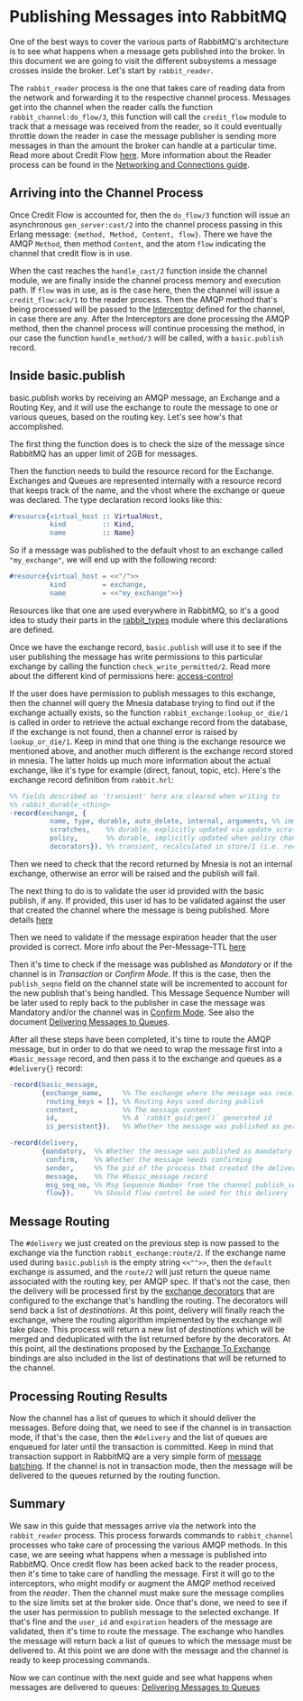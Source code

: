 # Publishing Messages into RabbitMQ #

One of the best ways to cover the various parts of RabbitMQ's
architecture is to see what happens when a message gets published into
the broker. In this document we are going to visit the different
subsystems a message crosses inside the broker. Let's start by
`rabbit_reader`.

The `rabbit_reader` process is the one that takes care of reading data
from the network and forwarding it to the respective channel
process. Messages get into the channel when the reader calls the
function `rabbit_channel:do_flow/3`, this function will call the
`credit_flow` module to track that a message was received from the
reader, so it could eventually throttle down the reader in case the
message publisher is sending more messages in than the amount the
broker can handle at a particular time. Read more about Credit Flow
[here](./credit_flow.md). More information about the Reader process
can be found in the
[Networking and Connections guide](./networking_and_connections.md#rabbit_reader).

## Arriving into the Channel Process ##

Once Credit Flow is accounted for, then the `do_flow/3` function will
issue an asynchronous `gen_server:cast/2` into the channel process
passing in this Erlang message: `{method, Method, Content,
flow}`. There we have the AMQP `Method`, then method `Content`, and
the atom `flow` indicating the channel that credit flow is in use.

When the cast reaches the `handle_cast/2` function inside the channel
module, we are finally inside the channel process memory and execution
path. If `flow` was in use, as is the case here, then the channel will
issue a `credit_flow:ack/1` to the reader process. Then the AMQP
method that's being processed will be passed to the
[Interceptor](./interceptors.md) defined for the channel, in case
there are any. After the Interceptors are done processing the AMQP
method, then the channel process will continue processing the method,
in our case the function `handle_method/3` will be called, with a
`basic.publish` record.

## Inside basic.publish ##

basic.publish works by receiving an AMQP message, an Exchange and a
Routing Key, and it will use the exchange to route the message to one
or various queues, based on the routing key. Let's see how's that
accomplished.

The first thing the function does is to check the size of the message 
since RabbitMQ has an upper limit of 2GB for messages.

Then the function needs to build the resource record for the
Exchange. Exchanges and Queues are represented internally with a
resource record that keeps track of the name, and the vhost where the
exchange or queue was declared. The type declaration record looks like
this:

```erlang
#resource{virtual_host :: VirtualHost,
          kind         :: Kind,
          name         :: Name}
```

So if a message was published to the default vhost to an exchange
called `"my_exchange"`, we will end up with the following record:

```erlang
#resource{virtual_host = <<"/">>
          kind         = exchange,
          name         = <<"my_exchange">>}
```

Resources like that one are used everywhere in RabbitMQ, so it's a
good idea to study their parts in the
[rabbit_types](https://github.com/rabbitmq/rabbitmq-server/blob/master/deps/rabbit_common/src/rabbit_types.erl)
module where this declarations are defined.

Once we have the exchange record, `basic.publish` will use it to see
if the user publishing the message has write permissions to this
particular exchange by calling the function
`check_write_permitted/2`. Read more about the different kind of
permissions here:
[access-control](https://www.rabbitmq.com/access-control.html)

If the user does have permission to publish messages to this exchange,
then the channel will query the Mnesia database trying to find out if
the exchange actually exists, so the function
`rabbit_exchange:lookup_or_die/1` is called in order to retrieve the
actual exchange record from the database, if the exchange is not found,
then a channel error is raised by `lookup_or_die/1`. Keep in mind that
one thing is the exchange resource we mentioned above, and another
much different is the exchange record stored in mnesia. The latter
holds up much more information about the actual exchange, like it's
type for example (direct, fanout, topic, etc). Here's the exchange
record definition from `rabbit.hrl`:

```erlang
%% fields described as 'transient' here are cleared when writing to
%% rabbit_durable_<thing>
-record(exchange, {
          name, type, durable, auto_delete, internal, arguments, %% immutable
          scratches,    %% durable, explicitly updated via update_scratch/3
          policy,       %% durable, implicitly updated when policy changes
          decorators}). %% transient, recalculated in store/1 (i.e. recovery)
```

Then we need to check that the record returned by Mnesia is not an 
internal exchange, otherwise an error will be raised and the publish 
will fail.

The next thing to do is to validate the user id provided with the
basic publish, if any. If provided, this user id has to be validated
against the user that created the channel where the message is being
published. More details
[here](https://www.rabbitmq.com/validated-user-id.html)

Then we need to validate if the message expiration header that the
user provided is correct. More info about the Per-Message-TTL
[here](https://www.rabbitmq.com/ttl.html#per-message-ttl)

Then it's time to check if the message was published as _Mandatory_ or
if the channel is in _Transaction_ or _Confirm Mode_. If this is the
case, then the `publish_seqno` field on the channel state will be
incremented to account for the new publish that's being handled. This
Message Sequence Number will be later used to reply back to the
publisher in case the message was Mandatory and/or the channel was in
[Confirm Mode](https://www.rabbitmq.com/confirms.html). See also the
document [Delivering Messages to Queues](./deliver_to_queues.md).

After all these steps have been completed, it's time to route the AMQP
message, but in order to do that we need to wrap the message first
into a `#basic_message` record, and then pass it to the exchange and
queues as a `#delivery{}` record:

```erlang
-record(basic_message,
        {exchange_name,     %% The exchange where the message was received
         routing_keys = [], %% Routing keys used during publish
         content,           %% The message content
         id,                %% A `rabbit_guid:gen()` generated id
         is_persistent}).   %% Whether the message was published as persistent

-record(delivery,
        {mandatory,  %% Whether the message was published as mandatory
         confirm,    %% Whether the message needs confirming
         sender,     %% The pid of the process that created the delivery
         message,    %% The #basic_message record
         msg_seq_no, %% Msg Sequence Number from the channel publish_seqno field
         flow}).     %% Should flow control be used for this delivery
```

## Message Routing ##

The `#delivery` we just created on the previous step is now passed to
the exchange via the function `rabbit_exchange:route/2`. If the
exchange name used during `basic.publish` is the empty string
`<<"">>`, then the `default` exchange is assumed, and the `route/2`
will just return the queue name associated with the routing key, per
AMQP spec. If that's not the case, then the delivery will be processed
first by the [exchange decorators](./exchange_decorators.md) that are
configured to the exchange that's handling the routing. The decorators
will send back a list of _destinations_. At this point, delivery will
finally reach the exchange, where the routing algorithm implemented by
the exchange will take place. This process will return a new list of
_destinations_ which will be merged and deduplicated with the list
returned before by the decorators. At this point, all the destinations
proposed by the
[Exchange To Exchange](https://www.rabbitmq.com/e2e.html) bindings are
also included in the list of destinations that will be returned to the
channel.

## Processing Routing Results ##

Now the channel has a list of queues to which it should deliver the
messages. Before doing that, we need to see if the channel is in
transaction mode, if that's the case, then the `#delivery` and the
list of queues are enqueued for later until the transaction is
committed. Keep in mind that transaction support in RabbitMQ are a
very simple form of
[message batching](https://www.rabbitmq.com/semantics.html). If the
channel is not in transaction mode, then the message will be delivered
to the queues returned by the routing function.

## Summary ##

We saw in this guide that messages arrive via the network into the
`rabbit_reader` process. This process forwards commands to
`rabbit_channel` processes who take care of processing the various
AMQP methods. In this case, we are seeing what happens when a message
is published into RabbitMQ. Once credit flow has been acked back to
the reader process, then it's time to take care of handling the
message. First it will go to the interceptors, who might modify or
augment the AMQP method received from the _reader_. Then the channel
must make sure the message complies to the size limits set at the
broker side. Once that's done, we need to see if the user has
permission to publish message to the selected exchange. If that's fine
and the `user_id` and `expiration` headers of the message are
validated, then it's time to route the message. The exchange who
handles the message will return back a list of queues to which the
message must be delivered to. At this point we are done with the
message and the channel is ready to keep processing commands.

Now we can continue with the next guide and see what happens when
messages are delivered to queues:
[Delivering Messages to Queues](./deliver_to_queues.md)
